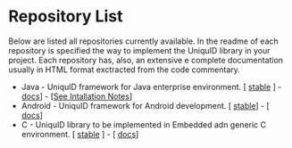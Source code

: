 Repository List
====================


Below are listed all repositories currently available.
In the readme of each repository is specified the way to implement the UniquID library in your project.
Each repository has, also, an extensive e complete documentation usually in HTML format exctracted from the code commentary.

* Java  - UniquID framework for Java enterprise environment. [ [stable](https://github.com/uniquid/uidcore-java) ] -  [docs](/attachments/uidcore-javadoc.zip)] - 
[[See Intallation Notes](java_requirements.md)]
* Android - UniquID framework for Android development. [ [stable](https://github.com/uniquid/uidcore-android)] - [  [docs](/attachments/JavaDocUidcoreAndroid.zip)]
* C - UniquID library to be implemented in Embedded adn generic C environment. [ [stable](https://github.com/uniquid/uidcore-c) ] - [ [docs](../attachments/uidcore-c_docs.tgz)]
